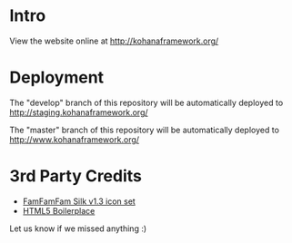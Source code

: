 # Intro
View the website online at http://kohanaframework.org/

# Deployment

The "develop" branch of this repository will be automatically deployed to http://staging.kohanaframework.org/

The "master" branch of this repository will be automatically deployed to http://www.kohanaframework.org/

# 3rd Party Credits

* [FamFamFam Silk v1.3 icon set](www.famfamfam.com/lab/icons/silk/)
* [HTML5 Boilerplace](http://html5boilerplate.com/)

Let us know if we missed anything :)
